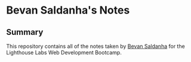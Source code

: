 # Bevan Saldanha's Notes

## Summary 

This repository contains all of the notes taken by [Bevan Saldanha](https://github.com/bevansaldanha) for the Lighthouse Labs Web Development Bootcamp.